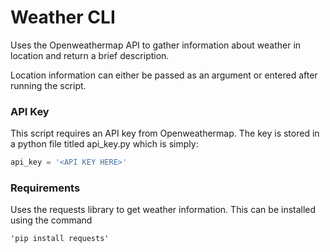 # Weather CLI

Uses the Openweathermap API to gather information about weather in location and return a brief description.

Location information can either be passed as an argument or entered after running the script.

### API Key
This script requires an API key from Openweathermap.
The key is stored in a python file titled api_key.py which is simply:
```python
api_key = '<API KEY HERE>'
```

### Requirements
Uses the requests library to get weather information.
This can be installed using the command 
```
'pip install requests'
```
